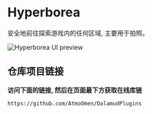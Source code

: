 # Hyperborea

安全地前往探索游戏内的任何区域, 主要用于拍照。

![Hyperborea UI preview](https://github.com/kawaii/Hyperborea/assets/12242877/54b5588b-9dd7-4b5d-8238-710aae65cf68)

## 仓库项目链接

**访问下面的链接, 然后在页面最下方获取在线库链**

```
https://github.com/AtmoOmen/DalamudPlugins
```
